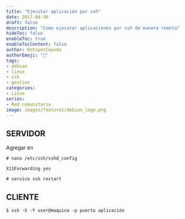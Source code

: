 ```yaml
---
title: "Ejecutar aplicación por ssh"
date: 2017-04-30
draft: false
description: "Como ejecutar aplicaciones por ssh de manera remota"
hideToc: false
enableToc: true
enableTocContent: false
author: HotspotCepeda 
authorEmoji: "🗻"
tags:
- debian
- linux
- ssh
- gestion
categories:
- Linux
series:
- Red comunitaria
image: images/feature1/debian_logo.png
---
```

## SERVIDOR

Agregar en
```
# nano /etc/ssh/sshd_config

X11Forwarding yes

# service ssh restart
```
## CLIENTE
```
$ ssh -X -Y user@maquina -p puerto aplicación
```